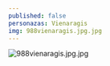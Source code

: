 ```yaml
---
published: false
personazas: Vienaragis
img: 988vienaragis.jpg.jpg
---
```

![988vienaragis.jpg.jpg]({{site.baseurl}}/img/personazai/988vienaragis.jpg.jpg)
